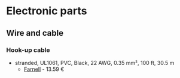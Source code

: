 # Electronic parts

## Wire and cable

### Hook-up cable

* stranded, UL1061, PVC, Black, 22 AWG, 0.35 mm², 100 ft, 30.5 m
  * [Farnell](https://fr.farnell.com/en-FR/alpha-wire/3251-bk005/wire-blk-22awg-7-30awg-30-5m/dp/2290780) - 13.59 €
